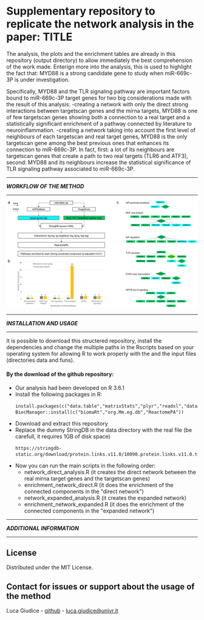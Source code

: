# Supplementary repository to replicate the network analysis in the paper: TITLE

The analysis, the plots and the enrichment tables are already in this repository (output directory) to allow immediately the best comprehension of the work made. Enterign more into the analysis, this is used to highlight the fact that: MYD88 is a strong candidate gene to study when miR-669c-3P is under investigation. 

Specifically, MYD88 and the TLR signaling pathway are important factors bound to miR-669c-3P target genes for two big considerations made with the result of this analysis:
-creating a network with only the direct strong interactions between targetscan genes and the mirna targets, MYD88 is one of few targetscan genes showing both a connection to a real target and a statistically significant enrichment of a pathway connected by literature to neuroinflammation.
-creating a network taking into account the first level of neighbours of each targetscan and real target genes, MYD88 is the only targetscan gene among the best previous ones that enhances its connection to miR-669c-3P. In fact, first: a lot of its neighbours are targetscan genes that create a path to two real targets (TLR6 and ATF3), second: MYD88 and its neighbours increase the statistical significance of TLR signaling pathway associated to miR-669c-3P.

********************************
***WORKFLOW OF THE METHOD***
********************************

![Test Image 8](https://raw.githubusercontent.com/LucaGiudice/suppl_miR-669c-3p/master/output/Network_expanded/images/network_analysis_overview.png)

********************************
***INSTALLATION AND USAGE***
********************************
It is possible to download this structered repository, install the dependencies and change the multiple paths in the Rscripts based on your operating system for allowing R to work properly with the and the input files (directories data and funs).


#### By the download of the github repository:
- Our analysis had been developed on R 3.6.1
- Install the following packages in R:
    ```                                 
  install.packages(c("data.table","matrixStats","plyr","readxl","data.table","doParallel","parallel","igraph","xlsx","BiocManager"))
  BiocManager::install(c("biomaRt","org.Mm.eg.db","ReactomePA"))
    ```
- Download and extract this repository
- Replace the dummy StringDB in the data directory with the real file (be carefull, it requires 1GB of disk space)
    ```
    https://stringdb-static.org/download/protein.links.v11.0/10090.protein.links.v11.0.txt.gz
    ```
- Now you can run the main scripts in the following order:
   - network_direct_analysis.R (it creates the direct network between the real mirna target genes and the targetscan genes)
   - enrichment_network_direct.R (it does the enrichment of the connected components in the "direct network")
   - network_expanded_analysis.R (it creates the expanded network)
   - enrichment_network_expanded.R (it does the enrichment of the connected components in the "expanded network")

********************************
***ADDITIONAL INFORMATION***
********************************

## License
Distributed under the MIT License.

## Contact for issues or support about the usage of the method
Luca Giudice - [github](https://github.com/LucaGiudice/) - luca.giudice@univr.it
